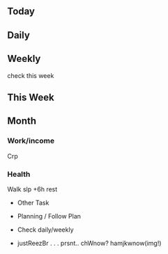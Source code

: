 
## Today
## Daily
## Weekly
check this week
## This Week
## Month

### Work/income
Crp
### Health
Walk
slp +6h
rest


- Other Task

* Planning / Follow Plan
* Check daily/weekly


* justReezBr . . . prsnt..
chWnow? hamjkwnow(img!)
